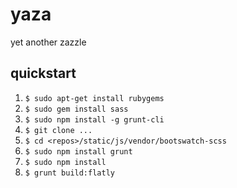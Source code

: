 yaza
====

yet another zazzle


## quickstart

1. `$ sudo apt-get install rubygems`
2. `$ sudo gem install sass`
3. `$ sudo npm install -g grunt-cli`
4. `$ git clone ...`
5. `$ cd <repos>/static/js/vendor/bootswatch-scss`
6. `$ sudo npm install grunt`
7. `$ sudo npm install`
8. `$ grunt build:flatly`
